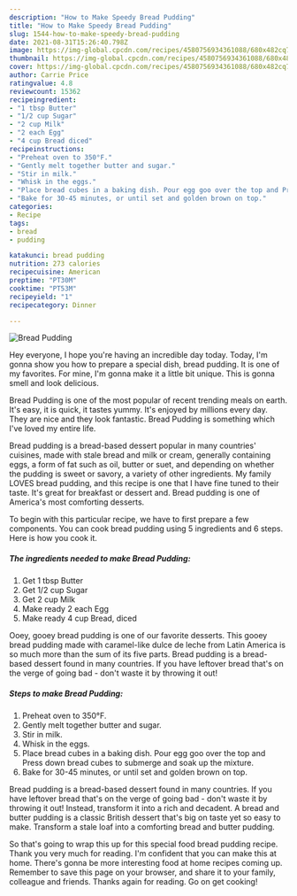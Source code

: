 ```yaml
---
description: "How to Make Speedy Bread Pudding"
title: "How to Make Speedy Bread Pudding"
slug: 1544-how-to-make-speedy-bread-pudding
date: 2021-08-31T15:26:40.798Z
image: https://img-global.cpcdn.com/recipes/4580756934361088/680x482cq70/bread-pudding-recipe-main-photo.jpg
thumbnail: https://img-global.cpcdn.com/recipes/4580756934361088/680x482cq70/bread-pudding-recipe-main-photo.jpg
cover: https://img-global.cpcdn.com/recipes/4580756934361088/680x482cq70/bread-pudding-recipe-main-photo.jpg
author: Carrie Price
ratingvalue: 4.8
reviewcount: 15362
recipeingredient:
- "1 tbsp Butter"
- "1/2 cup Sugar"
- "2 cup Milk"
- "2 each Egg"
- "4 cup Bread diced"
recipeinstructions:
- "Preheat oven to 350°F."
- "Gently melt together butter and sugar."
- "Stir in milk."
- "Whisk in the eggs."
- "Place bread cubes in a baking dish. Pour egg goo over the top and Press down bread cubes to submerge and soak up the mixture."
- "Bake for 30-45 minutes, or until set and golden brown on top."
categories:
- Recipe
tags:
- bread
- pudding

katakunci: bread pudding 
nutrition: 273 calories
recipecuisine: American
preptime: "PT30M"
cooktime: "PT53M"
recipeyield: "1"
recipecategory: Dinner

---
```



![Bread Pudding](https://img-global.cpcdn.com/recipes/4580756934361088/680x482cq70/bread-pudding-recipe-main-photo.jpg)

Hey everyone, I hope you're having an incredible day today. Today, I'm gonna show you how to prepare a special dish, bread pudding. It is one of my favorites. For mine, I'm gonna make it a little bit unique. This is gonna smell and look delicious.

Bread Pudding is one of the most popular of recent trending meals on earth. It's easy, it is quick, it tastes yummy. It's enjoyed by millions every day. They are nice and they look fantastic. Bread Pudding is something which I've loved my entire life.

Bread pudding is a bread-based dessert popular in many countries&#39; cuisines, made with stale bread and milk or cream, generally containing eggs, a form of fat such as oil, butter or suet, and depending on whether the pudding is sweet or savory, a variety of other ingredients. My family LOVES bread pudding, and this recipe is one that I have fine tuned to their taste. It&#39;s great for breakfast or dessert and. Bread pudding is one of America&#39;s most comforting desserts.


To begin with this particular recipe, we have to first prepare a few components. You can cook bread pudding using 5 ingredients and 6 steps. Here is how you cook it.

<!--inarticleads1-->

##### The ingredients needed to make Bread Pudding:

1. Get 1 tbsp Butter
1. Get 1/2 cup Sugar
1. Get 2 cup Milk
1. Make ready 2 each Egg
1. Make ready 4 cup Bread, diced


Ooey, gooey bread pudding is one of our favorite desserts. This gooey bread pudding made with caramel-like dulce de leche from Latin America is so much more than the sum of its five parts. Bread pudding is a bread-based dessert found in many countries. If you have leftover bread that&#39;s on the verge of going bad - don&#39;t waste it by throwing it out! 

<!--inarticleads2-->

##### Steps to make Bread Pudding:

1. Preheat oven to 350°F.
1. Gently melt together butter and sugar.
1. Stir in milk.
1. Whisk in the eggs.
1. Place bread cubes in a baking dish. Pour egg goo over the top and Press down bread cubes to submerge and soak up the mixture.
1. Bake for 30-45 minutes, or until set and golden brown on top.


Bread pudding is a bread-based dessert found in many countries. If you have leftover bread that&#39;s on the verge of going bad - don&#39;t waste it by throwing it out! Instead, transform it into a rich and decadent. A bread and butter pudding is a classic British dessert that&#39;s big on taste yet so easy to make. Transform a stale loaf into a comforting bread and butter pudding. 

So that's going to wrap this up for this special food bread pudding recipe. Thank you very much for reading. I'm confident that you can make this at home. There's gonna be more interesting food at home recipes coming up. Remember to save this page on your browser, and share it to your family, colleague and friends. Thanks again for reading. Go on get cooking!
